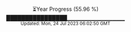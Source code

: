 <p align="center">
⏳Year Progress (55.96 %) <br>
████████████████▁▁▁▁▁▁▁▁▁▁▁▁▁▁ <br>
<sub>Updated: Mon, 24 Jul 2023 06:02:50 GMT</sub>
</p>

